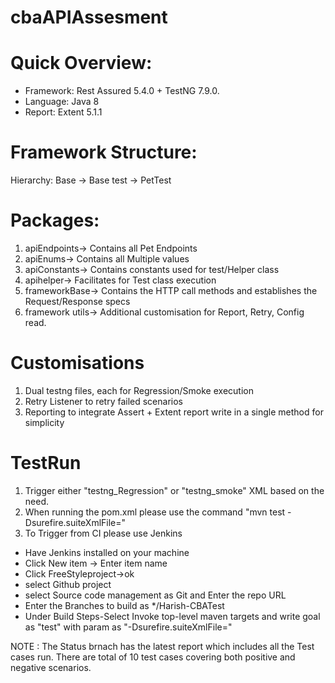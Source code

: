 # cbaAPIAssesment

# Quick Overview:
* Framework: Rest Assured 5.4.0 + TestNG 7.9.0. 
* Language: Java 8 
* Report: Extent 5.1.1

# Framework Structure:
Hierarchy: Base -> Base test -> PetTest

# Packages: 
1. apiEndpoints-> Contains all Pet Endpoints
2. apiEnums-> Contains all Multiple values
3. apiConstants-> Contains constants used for test/Helper class
4. apihelper-> Facilitates for Test class execution
5. frameworkBase-> Contains the HTTP call methods and establishes the Request/Response specs
6. framework utils-> Additional customisation for Report, Retry, Config read. 

# Customisations
1. Dual testng files, each for Regression/Smoke execution
2. Retry Listener to retry failed scenarios
3. Reporting to integrate Assert + Extent report write in a single method for simplicity

# TestRun
1. Trigger either "testng_Regression" or "testng_smoke" XML based on the need.
2. When running the pom.xml please use the command "mvn test -Dsurefire.suiteXmlFile=<testngXMLName>"
3. To Trigger from CI please use Jenkins
* Have Jenkins installed on your machine
* Click New item -> Enter item name
* Click FreeStyleproject->ok
* select Github project
* select Source code management as Git and Enter the repo URL
* Enter the Branches to build as */Harish-CBATest
* Under Build Steps-Select Invoke top-level maven targets and write goal as "test" with param as "-Dsurefire.suiteXmlFile=<testngXMLName>"

NOTE : The Status brnach has the latest report which includes all the Test cases run. There are total of 10 test cases covering both positive and negative scenarios. 
